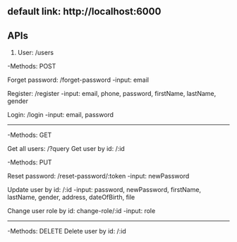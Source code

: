 ## default link: http://localhost:6000

## APIs

1. User: /users

-Methods: POST

Forget password: /forget-password
-input: email

Register: /register
-input: email, phone, password, firstName, lastName, gender

Login: /login
-input: email, password

---

-Methods: GET

Get all users: /?query
Get user by id: /:id

-Methods: PUT

Reset password: /reset-password/:token
-input: newPassword

Update user by id: /:id
-input: password, newPassword, firstName, lastName, gender, address, dateOfBirth, file

Change user role by id: change-role/:id
-input: role

---

-Methods: DELETE
Delete user by id: /:id
